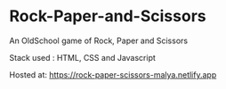# Rock-Paper-and-Scissors

An OldSchool game of Rock, Paper and Scissors 

Stack used : HTML, CSS and Javascript

Hosted at: https://rock-paper-scissors-malya.netlify.app
